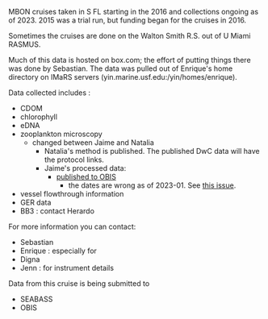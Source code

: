 MBON cruises taken in S FL starting in the 2016 and collections ongoing as of 2023.
2015 was a trial run, but funding began for the cruises in 2016.

Sometimes the cruises are done on the Walton Smith R.S. out of U Miami RASMUS.

Much of this data is hosted on box.com; the effort of putting things there was done by Sebastian.
The data was pulled out of Enrique's home directory on IMaRS servers (yin.marine.usf.edu:/yin/homes/enrique).

Data collected includes :
* CDOM
* chlorophyll
* eDNA 
* zooplankton microscopy 
  * changed between Jaime and Natalia  
    * Natalia's method is published. The published DwC data will have the protocol links.
    * Jaime's processed data: 
      * [published to OBIS](https://obis.org/dataset/afef5da2-614b-4208-aee6-c2413ed5ab76)
        * the dates are wrong as of 2023-01. See [this issue](https://github.com/USF-IMARS/zoo-taxonomy-to-darwin-core/issues/5).
* vessel flowthrough information
* GER data
* BB3 : contact Herardo

For more information you can contact:
* Sebastian
* Enrique : especially for 
* Digna
* Jenn : for instrument details

Data from this cruise is being submitted to 
* SEABASS
* OBIS

